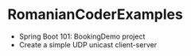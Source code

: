# RomanianCoderExamples

- Spring Boot 101: BookingDemo project
- Create a simple UDP unicast client-server
